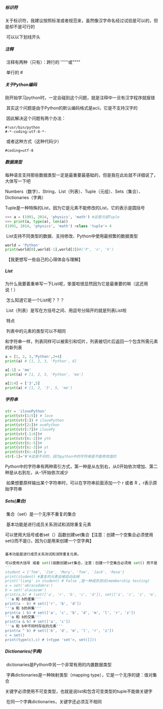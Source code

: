 ##### 标识符

​	关于标识符，我建议按照标准或者规范来，虽然像汉字命名经过试验是可以的，但是却不是可行的

​	可以以下划线开头

##### 注释

​	注释有两种（只有）：跨行的 ''''''或""""

​						单行的 #

##### 关于Python编码

​	刚开始学习python时，一定会碰到这个问题，就是注释中一旦有汉字程序就报错

​	其实这个问题是由于Python的默认编码格式是acii，它是不支持汉字的

​	因此解决这个问题有两个办法：

```
#!usr/bin/python
#-*-coding:utf-8-*-
```

​	或者这种方式（这种代码少）

```
#coding=utf-8
```

##### 数据类型

​	每种语言支持那些数据类型一定是最重要最基础的，但是我在此处就不详细说了，大体写一下吧

​	Numbers（数字）、String、List（列表）、Tuple（元组）、Sets（集合）、Dictionaries（字典）

​	Tuple是一种特殊的List，因为它是元素不能修改的List，它的表示是圆括号

```python
>>> a = (1991, 2014, 'physics', 'math') #这是元组Tuple
>>> print(a, type(a), len(a))
(1991, 2014, 'physics', 'math') <class 'tuple'> 4
```

​	List支持不同类型的数据、支持修改、Python中使用最频繁的数据类型

```python
world = 'Python'
print(world[0],world[-1],world[3])#('P', 'n', 'h')
```

​	【我更想写一些自己的心得体会与理解】

##### List

​	为什么我要着重单写一下List呢，笨蛋啦很显然因为它是最重要的嘛（这还用说！）

​	怎么知道它是一个List呢？？？

​		List（列表）是写在方括号之间、用逗号分隔开的就是列表List啦

​	特点

​		列表中的元素的类型可以不相同

​		和字符串一样，列表同样可以被索引和切片，列表被切片后返回一个包含所需元素的新列表

```python
a = [1, 2, 3,'Python',2+4]
print(a) # [1, 2, 3, 'Python', 6]

a[-1] = 'me'
print(a) # [1, 2, 3, 'Python', 'me']

a[2:4] = ['3',5]
print(a) # [1, 2, '3', 5, 'me']
```

##### 字符串

```python
str = 'ilovePython'
print(str[1:5]) # love
print(str[:]) # ilovePython
print(str[2:])# ovePython
print(str[:7])# ilovePy
print(str[-1:6])#
print(str[6:-2])# yth
print(str[6:-5])#
print(str[6:-3])# yt
print(str[6:-4])# y
str[-1]='9'#这是不对的，因为python中的字符串是不能修改值的
```

​	Python中的字符串有两种索引方式，第一种是从左到右，从0开始依次增加、第二种是从右到左，从-1开始依次减少

​	如果想要原样输出某个字符串时，可以在字符串前面添加一个 r 或者 R ，r表示原始字符串

##### Sets(集合)

​	集合（set）是一个无序不重复的集合

​	基本功能是进行成员关系测试和消除重复元素

​	可以使用大括号或者set（）函数创建set集合【注意：创建一个空集合必须使用set()而不是{}，因为{}是用来创建一个空字典】

```python

基本功能是进行成员关系测试和消除重复元素。

可以使用大括号 或者 set()函数创建set集合，注意：创建一个空集合必须用 set() 而不是 { }，因为{ }是用来创建一个空字典。
'''
student = {'Tom', 'Jim', 'Mary', 'Tom', 'Jack', 'Rose'}
print(student) #重复的元素会被自动去掉
print('liang' in student) # False ,是一种成员测试(membership testing)
a = set('abracadabra')
b = set('alacazam')
print(a,b) # (set(['a', 'r', 'b', 'c', 'd']), set(['a', 'c', 'z', 'm', 'l']))
'''a 和 b的差集'''
print(a - b) # set(['r', 'b', 'd'])
'''a 和 b的并集'''
print(a | b) # set(['a', 'c', 'b', 'd', 'm', 'l', 'r', 'z'])
'''a 和 b的交集'''
print(a & b) # set(['a', 'c'])
'''a 和 b中不同时存在的元素'''
print(a ^ b) # set(['b', 'd', 'm', 'l', 'r', 'z'])
c = set()
print(type(c),c) # (<type 'set'>, set([]))
```

##### Dictionaries(字典)

​	dictionaries是Python中另一个非常有用的内置数据类型

​	字典dictionaries是一种映射类型（mapping type），它是一个无序的键：值对集合

​	关键字必须使用不可变类型，也就是说list和包含可变类型的tuple不能做关键字

​	在同一个字典dictionaries，关键字还必须互不相同

​	









